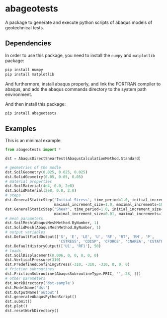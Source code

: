 # abageotests
A package to generate and execute python scripts of abaqus models of geotechnical tests.

## Dependencies

In order to use this package, you need to install the `numpy` and `matplotlib` package:

```bash
pip install numpy
pip install matplotlib
```

And furthermore,  install abaqus properly, and link the FORTRAN compiler to abaqus, and add the abaqus commands directory to the system path environment.

And then install this package:

```bash
pip install abageotests
```

## Examples

This is an minimal example:

```python
from abageotests import *

dst = AbaqusDirectShearTest(AbaqusCalculationMethod.Standard)

# geometries of the modle
dst.SoilGeometry(0.025, 0.025, 0.025)
dst.SolidGeometry(0.05, 0.05, 0.05)
# material properties
dst.SoilMaterial(4e4, 0.0, 2e8)
dst.SolidMaterial(2e8, 0.0, 2.0)
# steps
dst.GeneralStaticStep('Initial-Stress', time_period=1.0, initial_increment_size=0.1, 
                      maximal_increment_size=1.0, maximal_increments=10000)
dst.GeneralStaticStep('Shear', time_period=1.0, initial_increment_size=0.01, 
                      maximal_increment_size=0.01, maximal_increments=1000000)
# mesh parameters
dst.SoilMesh(AbaqusMeshMethod.ByNumber, 1)
dst.SolidMesh(AbaqusMeshMethod.ByNumber, 1)
# output variables
dst.DefaultFieldOutput(['S', 'E', 'LE', 'U', 'RF', 'RT', 'RM', 'P', 
                        'CSTRESS', 'CDISP', 'CFORCE', 'CNAREA', 'CSTATUS'])
dst.DefaultHistoryOutput(['U1', 'RF1'], 50)
# loads
dst.SoilDisplacement(0.006, 0, 0, 0, 0, 0)
dst.VerticalPressure(310)
dst.PredefinedConfiningStress(-310, -310, -310, 0, 0, 0)
# friction subroutines
dst.FrictionSubroutine(AbaqusSubroutineType.FRIC, '', 28, [])
# other parameters
dst.WorkDirectory('dst-sample')
dst.ModelName('dst')
dst.OutputName('output')
dst.generateAbaqusPythonScript()
dst.submit()
dst.plot()
dst.resetWorkDirectory()
```

